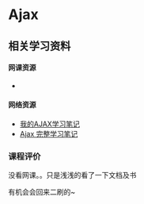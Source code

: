 # Ajax



## 相关学习资料

#### 网课资源

- 



#### 网络资源

- [我的AJAX学习笔记](https://blog.csdn.net/weixin_43544843/article/details/107417597?ops_request_misc=%257B%2522request%255Fid%2522%253A%2522163560440016780357219715%2522%252C%2522scm%2522%253A%252220140713.130102334..%2522%257D&request_id=163560440016780357219715&biz_id=0&utm_medium=distribute.pc_search_result.none-task-blog-2~all~sobaiduend~default-2-107417597.first_rank_v2_pc_rank_v29&utm_term=ajax+%E7%AC%94%E8%AE%B0&spm=1018.2226.3001.4449)
- [Ajax 完整学习笔记](https://blog.csdn.net/u014565127/article/details/104396316?ops_request_misc=%257B%2522request%255Fid%2522%253A%2522163560440016780357219715%2522%252C%2522scm%2522%253A%252220140713.130102334..%2522%257D&request_id=163560440016780357219715&biz_id=0&utm_medium=distribute.pc_search_result.none-task-blog-2~all~sobaiduend~default-1-104396316.first_rank_v2_pc_rank_v29&utm_term=ajax+%E7%AC%94%E8%AE%B0&spm=1018.2226.3001.4449)



### 课程评价

没看网课。。只是浅浅的看了一下文档及书

有机会会回来二刷的~
